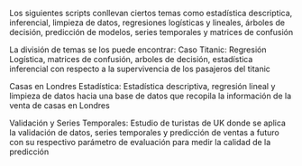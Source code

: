 Los siguientes scripts conllevan ciertos temas como estadística descriptica, inferencial, limpieza de datos, regresiones logísticas y lineales, árboles de decisión, predicción de modelos, series temporales 
y matrices de confusión 

La división de temas se los puede encontrar:
Caso Titanic: Regresión Logística, matrices de confusión, arboles de decisión, estadística inferencial con respecto a la supervivencia de los pasajeros del titanic

Casas en Londres Estadística: Estadística descriptiva, regresión lineal y limpieza de datos hacia una base de datos que recopila la información de la venta de casas en Londres 

Validación y Series Temporales: Estudio de turistas de UK donde se aplica la validación de datos, series temporales y predicción de ventas a futuro con su respectivo parámetro de evaluación para medir la calidad
de la predicción
